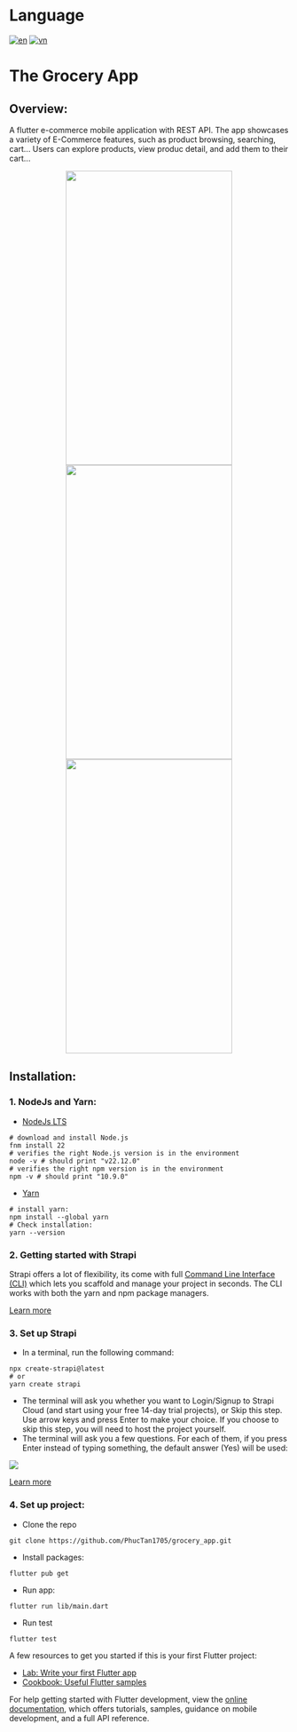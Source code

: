 # Language
[![en](https://img.shields.io/badge/lang-en-blue.svg)](https://github.com/PhucTan1705/grocery_app/blob/master/README.md)
[![vn](https://img.shields.io/badge/lang-vn-red.svg)](https://github.com/PhucTan1705/grocery_app/blob/master/README.VN.md)

# The Grocery App

## Overview:

A flutter e-commerce mobile application with REST API. The app showcases a variety of E-Commerce features, such as product browsing, searching, cart... Users can explore products, view produc detail, and add them to their cart...

<div align="center">
  <span><kbd><img src="https://drive.google.com/uc?export=view&id=1rDg4fQMFEyDaFEebESQJZar_Mp7KrdI9" width="300" height="530"  hspace="10"></kbd></span>
  <span><kbd><img src="https://drive.google.com/uc?export=view&id=1c8fRZn_MBzM4s7jtyGAd-bOTdEeqZ_uM" width="300" height="530"  hspace="10"></kbd></span>
  <span><kbd><img src="https://drive.google.com/uc?export=view&id=1VBhIwCnljNyV4wF9W_GSNMiDayHfewku" width="300" height="530"  hspace="10"></kbd></span>
</div>


## Installation:

### 1. NodeJs and Yarn:
   
- [NodeJs LTS](https://nodejs.org/en/download/package-manager)
```
# download and install Node.js
fnm install 22
# verifies the right Node.js version is in the environment
node -v # should print "v22.12.0"
# verifies the right npm version is in the environment
npm -v # should print "10.9.0"
```
- [Yarn](https://classic.yarnpkg.com/lang/en/docs/install/#windows-stable)
```
# install yarn:
npm install --global yarn
# Check installation:
yarn --version
```
### 2. Getting started with Strapi

Strapi offers a lot of flexibility, its come with full [Command Line Interface (CLI)](https://docs.strapi.io/dev-docs/cli) which lets you scaffold and manage your project in seconds. The CLI works with both the yarn and npm package managers.

[Learn more](https://docs.strapi.io/dev-docs/cli)

### 3. Set up Strapi

- In a terminal, run the following command:

```
npx create-strapi@latest
# or
yarn create strapi
```

- The terminal will ask you whether you want to Login/Signup to Strapi Cloud (and start using your free 14-day trial projects), or Skip this step. Use arrow keys and press Enter to make your choice. If you choose to skip this step, you will need to host the project yourself.
- The terminal will ask you a few questions. For each of them, if you press Enter instead of typing something, the default answer (Yes) will be used:
  
<img src="https://docs.strapi.io/assets/images/prompts-00c582a362038488879781cd1c3eca4a.png">

[Learn more](https://docs.strapi.io/dev-docs/installation/cli)

### 4. Set up project:

- Clone the repo
```
git clone https://github.com/PhucTan1705/grocery_app.git
```
- Install packages:
```
flutter pub get
```
- Run app:
```
flutter run lib/main.dart
```
- Run test
```
flutter test
```

A few resources to get you started if this is your first Flutter project:

- [Lab: Write your first Flutter app](https://docs.flutter.dev/get-started/codelab)
- [Cookbook: Useful Flutter samples](https://docs.flutter.dev/cookbook)

For help getting started with Flutter development, view the
[online documentation](https://docs.flutter.dev/), which offers tutorials,
samples, guidance on mobile development, and a full API reference.
